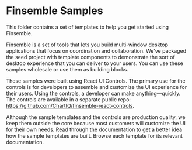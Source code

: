 #  Finsemble Samples

This folder contains a set of templates to help you get started using Finsemble. 

Finsemble is a set of tools that lets you build multi-window desktop applications that focus on coordination and collaboration. We've packaged the seed project with template components to demonstrate the sort of desktop experience that you can deliver to your users. You can use these samples wholesale or use them as building blocks. 

These samples were built using React UI Controls. The primary use for the controls is for developers to assemble and customize the UI experience for their users. Using the controls, a developer can make anything&mdash;quickly. The controls are available in a separate public repo: https://github.com/ChartIQ/finsemble-react-controls. 

Although the sample templates and the controls are production quality, we keep them outside the core because most customers will customize the UI for their own needs. Read through the documentation to get a better idea how the sample templates are built. Browse each template for its relevant documentation. 
